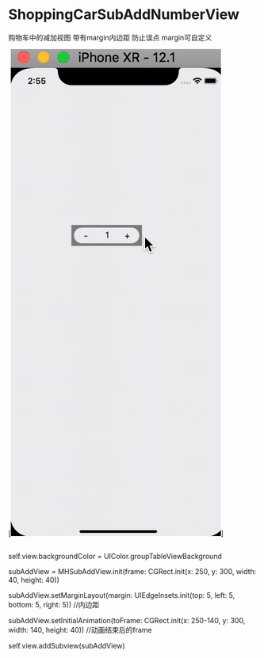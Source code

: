 # ShoppingCarSubAddNumberView
购物车中的减加视图 带有margin内边距 防止误点  margin可自定义

 
[![图片](https://github.com/hwq992689548/ShoppingCarSubAddNumberView/blob/master/%E6%9C%AA%E5%91%BD%E5%90%8D.2018-11-22%2015_14_51.gif?raw=true)]

##
  self.view.backgroundColor = UIColor.groupTableViewBackground
  
  subAddView = MHSubAddView.init(frame: CGRect.init(x: 250, y: 300, width: 40, height: 40))
  
  subAddView.setMarginLayout(margin: UIEdgeInsets.init(top: 5, left: 5, bottom: 5, right: 5))  //内边距
  
  subAddView.setInitialAnimation(toFrame: CGRect.init(x: 250-140, y: 300, width: 140, height: 40))  //动画结束后的frame
  
  self.view.addSubview(subAddView)


